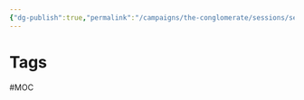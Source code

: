 ```yaml
---
{"dg-publish":true,"permalink":"/campaigns/the-conglomerate/sessions/sessions/"}
---
```



# Tags
#MOC 
